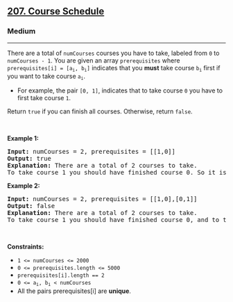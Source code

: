 <h2><a href="https://leetcode.com/problems/course-schedule/">207. Course Schedule</a></h2><h3>Medium</h3><hr><div style="user-select: auto;"><p style="user-select: auto;">There are a total of <code style="user-select: auto;">numCourses</code> courses you have to take, labeled from <code style="user-select: auto;">0</code> to <code style="user-select: auto;">numCourses - 1</code>. You are given an array <code style="user-select: auto;">prerequisites</code> where <code style="user-select: auto;">prerequisites[i] = [a<sub style="user-select: auto;">i</sub>, b<sub style="user-select: auto;">i</sub>]</code> indicates that you <strong style="user-select: auto;">must</strong> take course <code style="user-select: auto;">b<sub style="user-select: auto;">i</sub></code> first if you want to take course <code style="user-select: auto;">a<sub style="user-select: auto;">i</sub></code>.</p>

<ul style="user-select: auto;">
	<li style="user-select: auto;">For example, the pair <code style="user-select: auto;">[0, 1]</code>, indicates that to take course <code style="user-select: auto;">0</code> you have to first take course <code style="user-select: auto;">1</code>.</li>
</ul>

<p style="user-select: auto;">Return <code style="user-select: auto;">true</code> if you can finish all courses. Otherwise, return <code style="user-select: auto;">false</code>.</p>

<p style="user-select: auto;">&nbsp;</p>
<p style="user-select: auto;"><strong class="example" style="user-select: auto;">Example 1:</strong></p>

<pre style="user-select: auto;"><strong style="user-select: auto;">Input:</strong> numCourses = 2, prerequisites = [[1,0]]
<strong style="user-select: auto;">Output:</strong> true
<strong style="user-select: auto;">Explanation:</strong> There are a total of 2 courses to take. 
To take course 1 you should have finished course 0. So it is possible.
</pre>

<p style="user-select: auto;"><strong class="example" style="user-select: auto;">Example 2:</strong></p>

<pre style="user-select: auto;"><strong style="user-select: auto;">Input:</strong> numCourses = 2, prerequisites = [[1,0],[0,1]]
<strong style="user-select: auto;">Output:</strong> false
<strong style="user-select: auto;">Explanation:</strong> There are a total of 2 courses to take. 
To take course 1 you should have finished course 0, and to take course 0 you should also have finished course 1. So it is impossible.
</pre>

<p style="user-select: auto;">&nbsp;</p>
<p style="user-select: auto;"><strong style="user-select: auto;">Constraints:</strong></p>

<ul style="user-select: auto;">
	<li style="user-select: auto;"><code style="user-select: auto;">1 &lt;= numCourses &lt;= 2000</code></li>
	<li style="user-select: auto;"><code style="user-select: auto;">0 &lt;= prerequisites.length &lt;= 5000</code></li>
	<li style="user-select: auto;"><code style="user-select: auto;">prerequisites[i].length == 2</code></li>
	<li style="user-select: auto;"><code style="user-select: auto;">0 &lt;= a<sub style="user-select: auto;">i</sub>, b<sub style="user-select: auto;">i</sub> &lt; numCourses</code></li>
	<li style="user-select: auto;">All the pairs prerequisites[i] are <strong style="user-select: auto;">unique</strong>.</li>
</ul>
</div>
